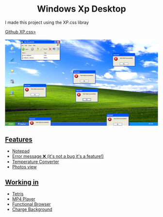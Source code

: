 <h1 align="center">Windows Xp Desktop</h1>
<p>I made this project using the XP.css libray</p>
<a href="https://github.com/botoxparty/XP.css">Github XP.css>
<br></br>
<img src="src/img/Captura de tela 2024-06-01 102808.png">

## Features

  <ul>
    <li>Notepad</li>
    <li>Error message ❌ (it's not a bug it's a feature!)</li>
    <li>Temperature Converter</li>
    <li>Photos view</li>
  </ul>
  
## Working in

<ul>
  <li>Tetris</li>
  <li>MP4 Player</li>
  <li>Functional Browser</li>
  <li>Charge Background</li>
</ul>
